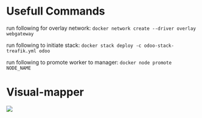 # Usefull Commands
run following for overlay network: ```docker network create --driver overlay webgateway```

run following to initiate stack: ```docker stack deploy -c odoo-stack-treafik.yml odoo```

run following to promote worker to manager: ```docker node promote NODE_NAME```

# Visual-mapper
![](https://img.maartenmol.nl/36dd8a29.png)
